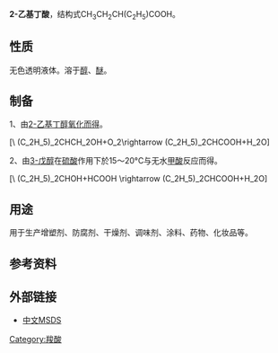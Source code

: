 **2-乙基丁酸**，结构式CH<sub>3</sub>CH<sub>2</sub>CH(C<sub>2</sub>H<sub>5</sub>)COOH。

## 性质

无色透明液体。溶于[醇](../Page/醇.md "wikilink")、[醚](../Page/醚.md "wikilink")。

## 制备

1、由[2-乙基丁醇](https://zh.wikipedia.org/wiki/2-乙基丁醇 "wikilink")[氧化而得](https://zh.wikipedia.org/wiki/氧化 "wikilink")。

\[\ (C_2H_5)_2CHCH_2OH+O_2\rightarrow (C_2H_5)_2CHCOOH+H_2O\]

2、由[3-戊醇](../Page/3-戊醇.md "wikilink")在[硫酸](../Page/硫酸.md "wikilink")作用下於15～20°C与无水[甲酸](../Page/甲酸.md "wikilink")反应而得。

\[\ (C_2H_5)_2CHOH+HCOOH \rightarrow (C_2H_5)_2CHCOOH+H_2O\]

## 用途

用于生产增塑剂、防腐剂、干燥剂、调味剂、涂料、药物、化妆品等。

## 参考资料

## 外部链接

  - [中文MSDS](http://www.chemicalbook.com/ProductMSDSDetailCB8436250.htm)

[Category:羧酸](https://zh.wikipedia.org/wiki/Category:羧酸 "wikilink")